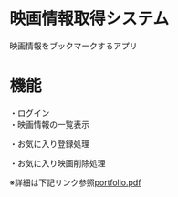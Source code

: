 # 映画情報取得システム
映画情報をブックマークするアプリ

# 機能
・ログイン  
・映画情報の一覧表示

・お気に入り登録処理

・お気に入り映画削除処理

※詳細は下記リンク参照[portfolio.pdf](https://github.com/kenichiiwase/portfolio/files/7109210/portfolio.pdf)
